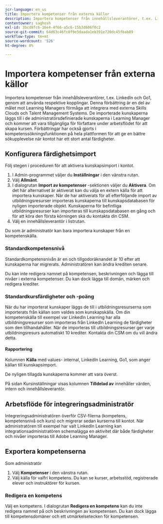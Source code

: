```yaml
---
jcr-language: en_us
title: Importera kompetenser från externa källor
description: Importera kompetenser från innehållsleverantörer, t.ex. LinkedIn och Go1, genom att använda respektive kopplingar.  De importerade kunskaperna läggs till i de administratörsdefinierade kunskaperna i Learning Manager och kommer att vara tillgängliga för författare under arbetsflödet för att skapa kursen.
contentowner: saghosh
exl-id: 3bcd8fc6-16e4-4f66-a5c6-15b3d606f0c2
source-git-commit: 64d63c46fc0f9e5daada1eb391e720dc45fbab89
workflow-type: tm+mt
source-wordcount: '526'
ht-degree: 0%

---
```


# Importera kompetenser från externa källor

Importera kompetenser från innehållsleverantörer, t.ex. LinkedIn och Go1, genom att använda respektive kopplingar. Denna förbättring är en del av målet mot Learning Managers förmåga att integrera med externa Skills Clouds och Talent Management Systems. De importerade kunskaperna läggs till i de administratörsdefinierade kunskaperna i Learning Manager och kommer att vara tillgängliga för författare under arbetsflödet för att skapa kursen. Förbättringar har också gjorts i kompetenssökningsfunktionen på hela plattformen för att ge en bättre sökupplevelse när kontot har ett stort antal färdigheter.

## Konfigurera färdighetsimport

Följ stegen i proceduren för att aktivera kunskapsimport i kontot.

1. I Admin-programmet väljer du **Inställningar** i den vänstra rutan.
1. Välj **Allmänt**.
1. I dialogrutan **Import av kompetenser** -sektionen väljer du **Aktivera**. Om det här alternativet är aktiverat kan du välja en extern källa för att importera kunskaper. När de har aktiverats för all efterföljande import av utbildningsresurser importeras kunskaperna till kunskapsdatabasen för nyligen importerade objekt. Kunskaperna för befintliga utbildningsresurser kan importeras till kunskapsdatabasen en gång och för att köra den första körningen ska du kontakta din CSM.
1. Välj en innehållsleverantör i listrutan.

Du som är administratör kan bara importera kunskaper från en kompetenskälla.

### Standardkompetensnivå

Standardkompetensnivån är en och tillgodoräknandet är 10 efter att kunskaperna har migrerats. Administratören kan ändra krediten senare.

Du kan inte redigera namnet på kompetensen, beskrivningen och lägga till nivåer i externa kompetenser. Du kan dock lägga till domän, märken och redigera krediter.

### Standardkursfärdigheter och -poäng

När du har importerat kunskaper läggs de till i utbildningsresurserna som importerats från källan som valdes som kunskapskälla. Om din kompetenskälla till exempel var LinkedIn Learning har alla utbildningsresurser som importeras från LinkedIn Learning de färdigheter som den tillhandahåller. När de importeras till utbildningsresurser ger varje utbildningsresurs automatiskt 10 krediter. Kontakta din CSM om du vill ändra detta.

#### Rapportering

Kolumnen **Källa** med values- internal, LinkedIn Learning, Go1, som anger källan till kunskapsimport.

De nyligen tillagda kunskaperna kommer att vara överst.

På sidan Kursinställningar visas kolumnen **Tilldelad av** innehåller värden, intern och innehållsleverantör.


## Arbetsflöde för integreringsadministratör

Integreringsadministratören överför CSV-filerna (kompetens, kompetensnivå och kurs) och migrerar sedan kurserna till kontot. När administratören till exempel har valt LinkedIn Learning kan integrationsadministratören schemalägga en aktivitet där både färdigheter och nivåer importeras till Adobe Learning Manager.

## Exportera kompetenserna

Som administratör

1. Välj **Kompetenser** i den vänstra rutan.
1. Välj källa för valfri kompetens. Du kan se kurser, arbetsstöd, registrerade elever och instruktörer för kursen.

### Redigera en kompetens

Välj en kompetens. I dialogrutan **Redigera en kompetens** kan du inte redigera namnet på och beskrivningen av kompetensen. Du kan dock lägga till kompetensdomäner och ett utmärkelsetecken för kompetensen.

